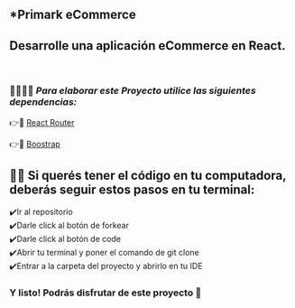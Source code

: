 ## ***Primark eCommerce**


## Desarrolle una aplicación eCommerce en React.
<br>


### 👩‍💻👩‍💻 ***Para elaborar este Proyecto utilice las siguientes dependencias:***


👉📁 [React Router](https://reactrouter.com/)

👉📁 [Boostrap](https://getbootstrap.com/)



## 👨‍💻 Si querés tener el código en tu computadora, deberás seguir estos pasos en tu terminal:

 ✔️Ir al repositorio
 <br>
 ✔️Darle click al botón de forkear
 <br>
 ✔️Darle click al botón de code
 <br>
 ✔️Abrir tu terminal y poner el comando de git clone <url>
 <br>
 ✔️Entrar a la carpeta del proyecto y abrirlo en tu IDE 
 <br>

### Y listo! Podrás disfrutar de este proyecto 🤗


